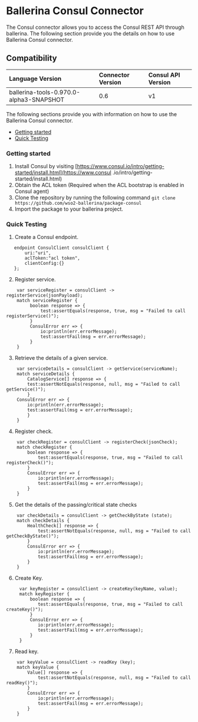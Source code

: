 # Ballerina Consul Connector

The Consul connector allows you to access the Consul REST API through ballerina. 
The following section provide you the details on how to use Ballerina Consul connector.

## Compatibility
| Language Version                  | Connector Version   | Consul API Version|
| :-------------------------------- |:--------------------|:-----------------|
| ballerina-tools-0.970.0-alpha3-SNAPSHOT    | 0.6                 | v1               |

The following sections provide you with information on how to use the Ballerina Consul connector.

- [Getting started](#getting-started)
- [Quick Testing](#quick-testing)

### Getting started
1. Install Consul by visiting [https://www.consul.io/intro/getting-started/install.html](https://www.consul
   .io/intro/getting-started/install.html)
2. Obtain the ACL token (Required when the ACL bootstrap is enabled in Consul agent)
3. Clone the repository by running the following command
    `git clone https://github.com/wso2-ballerina/package-consul`
4. Import the package to your ballerina project.

### Quick Testing
1. Create a Consul endpoint.

```ballerina
   endpoint ConsulClient consulClient {
       uri:"uri",
       aclToken:"acl token",
       clientConfig:{}
   };
```

2. Register service.

```ballerina
    var serviceRegister = consulClient -> registerService(jsonPayload);
    match serviceRegister {
         boolean response => {
             test:assertEquals(response, true, msg = "Failed to call registerService()");
         }
         ConsulError err => {
             io:println(err.errorMessage);
             test:assertFail(msg = err.errorMessage);
         }
    }
```
     
3. Retrieve the details of a given service.

```ballerina
    var serviceDetails = consulClient -> getService(serviceName);
    match serviceDetails {
        CatalogService[] response => {
        test:assertNotEquals(response, null, msg = "Failed to call getService()");
        }
    ConsulError err => {
        io:println(err.errorMessage);
        test:assertFail(msg = err.errorMessage);
        }
    }
```

4. Register check.

```ballerina
    var checkRegister = consulClient -> registerCheck(jsonCheck);
    match checkRegister {
        boolean response => {
            test:assertEquals(response, true, msg = "Failed to call registerCheck()");
        }
        ConsulError err => {
            io:println(err.errorMessage);
            test:assertFail(msg = err.errorMessage);
        }
    }
```

5. Get the details of the  passing/critical state checks

```ballerina
    var checkDetails = consulClient -> getCheckByState (state);
    match checkDetails {
        HealthCheck[] response => {
            test:assertNotEquals(response, null, msg = "Failed to call getCheckByState()");
        }
        ConsulError err => {
            io:println(err.errorMessage);
            test:assertFail(msg = err.errorMessage);
        }
    }
```

6. Create Key.

```ballerina
     var keyRegister = consulClient -> createKey(keyName, value);
     match keyRegister {
         boolean response => {
            test:assertEquals(response, true, msg = "Failed to call createKey()");
         }
         ConsulError err => {
            io:println(err.errorMessage);
            test:assertFail(msg = err.errorMessage);
         }
     }
``` 

7.  Read key.

```ballerina
    var keyValue = consulClient -> readKey (key);
    match keyValue {
        Value[] response => {
            test:assertNotEquals(response, null, msg = "Failed to call readKey()");
        }
        ConsulError err => {
            io:println(err.errorMessage);
            test:assertFail(msg = err.errorMessage);
        }
    }
```
